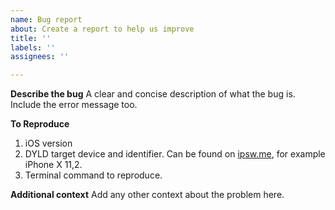 ```yaml
---
name: Bug report
about: Create a report to help us improve
title: ''
labels: ''
assignees: ''

---
```


**Describe the bug**
A clear and concise description of what the bug is. Include the error message too.

**To Reproduce**
1. iOS version
2. DYLD target device and identifier. Can be found on [ipsw.me](https://ipsw.me/), for example iPhone X 11,2.
3. Terminal command to reproduce.

**Additional context**
Add any other context about the problem here.
